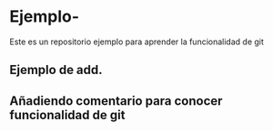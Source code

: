 # Ejemplo-
Este es un repositorio ejemplo para aprender la funcionalidad de git
## Ejemplo de add.

## Añadiendo comentario para conocer funcionalidad de git 
